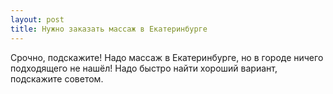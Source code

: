 ```yaml
---
layout: post 
title: Нужно заказать массаж в Екатеринбурге 
--- 
```

Срочно, подскажите! Надо массаж в Екатеринбурге, но в городе ничего подходящего не нашёл! Надо быстро найти хороший вариант, подскажите советом.